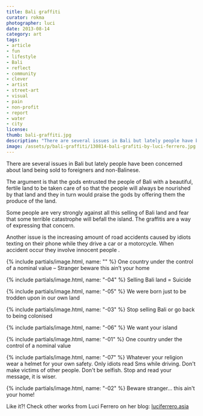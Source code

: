 ```yaml
---
title: Bali graffiti
curator: rokma
photographer: luci
date: 2013-08-14
category: art
tags:
- article
- fun
- lifestyle
- Bali
- reflect
- community
- clever
- artist
- street-art
- visual
- pain
- non-profit
- report
- water
- city
license:
thumb: bali-graffiti.jpg
description: "There are several issues in Bali but lately people have been concerned about land being sold to foreigners and non-Balinese. The argument is that the gods entrusted the people of Bali with a beautiful, fertile land to be taken care of so that the people will always be nourished by that land and they in turn would praise the gods by offering them the produce of the land."
image: /assets/p/bali-graffiti/130814-bali-grafiti-by-luci-ferrero.jpg
---
```

There are several issues in Bali but lately people have been concerned about land being sold to foreigners and non-Balinese.

The argument is that the gods entrusted the people of Bali with a beautiful, fertile land to be taken care of so that the people will always be nourished by that land and they in turn would praise the gods by offering them the produce of the land.

Some people are very strongly against all this selling of Bali land and fear that some terrible catastrophe will befall the island. The graffitis are a way of expressing that concern.

Another issue is the increasing amount of road accidents caused by idiots texting on their phone while they drive a car or a motorcycle. When accident occur they involve innocent people .


{% include partials/image.html, name: "" %}
One country under the control of a nominal value – Stranger beware this ain’t your home

{% include partials/image.html, name: "-04" %}
Selling Bali land = Suicide

{% include partials/image.html, name: "-05" %}
We were born just to be trodden upon in our own land

{% include partials/image.html, name: "-03" %}
Stop selling Bali or go back to being colonised

{% include partials/image.html, name: "-06" %}
We want your island

{% include partials/image.html, name: "-01" %}
One country under the control of a nominal value

{% include partials/image.html, name: "-07" %}
Whatever your religion wear a helmet for your own safety.
Only idiots read Sms while driving.
Don't make victims of other people.
Don't be selfish.
Stop and read your message, it is wiser.

{% include partials/image.html, name: "-02" %}
Beware stranger... this ain't your home!

Like it?!
Check other works from Luci Ferrero on her blog: <a href="http://luciferrero.asia" title="check Luci's works on her blog!"  >luciferrero.asia</a>
